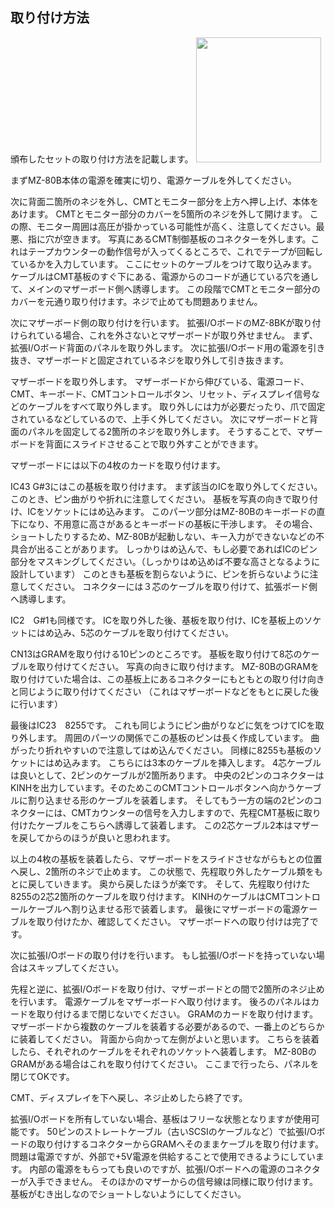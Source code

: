 ## 取り付け方法 ##
頒布したセットの取り付け方法を記載します。
<img src="https://user-images.githubusercontent.com/8729286/216263337-4efe0cc5-8e72-42b2-ab23-b85ada870ab6.jpg" width="200" />

まずMZ-80B本体の電源を確実に切り、電源ケーブルを外してください。

次に背面二箇所のネジを外し、CMTとモニター部分を上方へ押し上げ、本体をあけます。
CMTとモニター部分のカバーを5箇所のネジを外して開けます。
この際、モニター周囲は高圧が掛かっている可能性が高く、注意してください。最悪、指に穴が空きます。
写真にあるCMT制御基板のコネクターを外します。これはテープカウンターの動作信号が入ってくるところで、これでテープが回転しているかを入力しています。
ここにセットのケーブルをつけて取り込みます。
ケーブルはCMT基板のすぐ下にある、電源からのコードが通じている穴を通して、メインのマザーボード側へ誘導します。
この段階でCMTとモニター部分のカバーを元通り取り付けます。ネジで止めても問題ありません。

次にマザーボード側の取り付けを行います。
拡張I/OボードのMZ-8BKが取り付けられている場合、これを外さないとマザーボードが取り外せません。
まず、拡張I/Oボード背面のパネルを取り外します。
次に拡張I/Oボード用の電源を引き抜き、マザーボードと固定されているネジを取り外して引き抜きます。

マザーボードを取り外します。
マザーボードから伸びている、電源コード、CMT、キーボード、CMTコントロールボタン、リセット、ディスプレイ信号などのケーブルをすべて取り外します。
取り外しには力が必要だったり、爪で固定されているなどしているので、上手く外してください。
次にマザーボードと背面のパネルを固定してる2箇所のネジを取り外します。
そうすることで、マザーボードを背面にスライドさせることで取り外すことができます。

マザーボードには以下の4枚のカードを取り付けます。

IC43 G#3にはこの基板を取り付けます。
まず該当のICを取り外してください。このとき、ピン曲がりや折れに注意してください。
基板を写真の向きで取り付け、ICをソケットにはめ込みます。
このパーツ部分はMZ-80Bのキーボードの直下になり、不用意に高さがあるとキーボードの基板に干渉します。
その場合、ショートしたりするため、MZ-80Bが起動しない、キー入力ができないなどの不具合が出ることがあります。
しっかりはめ込んで、もし必要であればICのピン部分をマスキングしてください。（しっかりはめ込めば不要な高さとなるように設計しています）
このときも基板を割らないように、ピンを折らないように注意してください。
コネクターには３芯のケーブルを取り付けて、拡張ボード側へ誘導します。

IC2　G#1も同様です。
ICを取り外した後、基板を取り付け、ICを基板上のソケットにはめ込み、5芯のケーブルを取り付けてください。

CN13はGRAMを取り付ける10ピンのところです。
基板を取り付けて8芯のケーブルを取り付けてください。
写真の向きに取り付けます。
MZ-80BのGRAMを取り付けていた場合は、この基板上にあるコネクターにもともとの取り付け向きと同じように取り付けてください
（これはマザーボードなどをもとに戻した後に行います）

最後はIC23　8255です。
これも同じようにピン曲がりなどに気をつけてICを取り外します。
周囲のパーツの関係でこの基板のピンは長く作成しています。
曲がったり折れやすいので注意してはめ込んでください。
同様に8255も基板のソケットにはめ込みます。
こちらには3本のケーブルを挿入します。
4芯ケーブルは良いとして、2ピンのケーブルが2箇所あります。
中央の2ピンのコネクターはKINHを出力しています。そのためこのCMTコントロールボタンへ向かうケーブルに割り込ませる形のケーブルを装着します。
そしてもう一方の端の2ピンのコネクターには、CMTカウンターの信号を入力しますので、先程CMT基板に取り付けたケーブルをこちらへ誘導して装着します。
この2芯ケーブル2本はマザーを戻してからのほうが良いと思われます。

以上の4枚の基板を装着したら、マザーボードをスライドさせながらもとの位置へ戻し、2箇所のネジで止めます。
この状態で、先程取り外したケーブル類をもとに戻していきます。
奥から戻したほうが楽です。
そして、先程取り付けた8255の2芯2箇所のケーブルを取り付けます。
KINHのケーブルはCMTコントロールケーブルへ割り込ませる形で装着します。
最後にマザーボードの電源ケーブルを取り付けたか、確認してください。
マザーボードへの取り付けは完了です。

次に拡張I/Oボードの取り付けを行います。
もし拡張I/Oボードを持っていない場合はスキップしてください。

先程と逆に、拡張I/Oボードを取り付け、マザーボードとの間で2箇所のネジ止めを行います。
電源ケーブルをマザーボードへ取り付けます。
後ろのパネルはカードを取り付けるまで閉じないでください。
GRAMのカードを取り付けます。
マザーボードから複数のケーブルを装着する必要があるので、一番上のどちらかに装着してください。
背面から向かって左側がよいと思います。
こちらを装着したら、それぞれのケーブルをそれぞれのソケットへ装着します。
MZ-80BのGRAMがある場合はこれを取り付けてください。
ここまで行ったら、パネルを閉じてOKです。

CMT、ディスプレイを下へ戻し、ネジ止めしたら終了です。

拡張I/Oボードを所有していない場合、基板はフリーな状態となりますが使用可能です。
50ピンのストレートケーブル（古いSCSIのケーブルなど）で拡張I/Oボードの取り付けするコネクターからGRAMへそのままケーブルを取り付けます。
問題は電源ですが、外部で+5V電源を供給することで使用できるようにしています。
内部の電源をもらっても良いのですが、拡張I/Oボードへの電源のコネクターが入手できません。
そのほかのマザーからの信号線は同様に取り付けます。
基板がむき出しなのでショートしないようにしてください。

